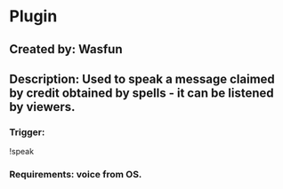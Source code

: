 # Plugin

## Created by: Wasfun

## Description: Used to speak a message claimed by credit obtained by spells - it can be listened by viewers.

### Trigger:
!speak

### Requirements: voice from OS.
